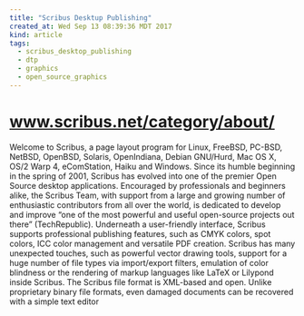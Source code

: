 ```yaml
---
title: "Scribus Desktup Publishing"
created_at: Wed Sep 13 08:39:36 MDT 2017
kind: article
tags:
  - scribus_desktop_publishing
  - dtp
  - graphics
  - open_source_graphics
---
```


<h1>
  <a href="https://www.scribus.net/category/about/" target="_blank">www.scribus.net/category/about/</a>
</h1>

Welcome to Scribus, a page layout program for Linux, FreeBSD, PC-BSD,
NetBSD, OpenBSD, Solaris, OpenIndiana, Debian GNU/Hurd, Mac OS X, OS/2
Warp 4, eComStation, Haiku and Windows. Since its humble beginning in
the spring of 2001, Scribus has evolved into one of the premier Open
Source desktop applications. Encouraged by professionals and beginners
alike, the Scribus Team, with support from a large and growing number of
enthusiastic contributors from all over the world, is dedicated to develop
and improve “one of the most powerful and useful open-source projects
out there” (TechRepublic). Underneath a user-friendly interface,
Scribus supports professional publishing features, such as CMYK colors,
spot colors, ICC color management and versatile PDF creation. Scribus
has many unexpected touches, such as powerful vector drawing tools,
support for a huge number of file types via import/export filters,
emulation of color blindness or the rendering of markup languages like
LaTeX or Lilypond inside Scribus. The Scribus file format is XML-based
and open. Unlike proprietary binary file formats, even damaged documents
can be recovered with a simple text editor

<!--
html boilerplate
<a href="" target="_blank"></a>
<a name=""></a>
<img src="" width="400px">
<ul>
  <li></li>
</ul>
<pre>
</pre>
<pre><code>
</code></pre>
<math xmlns='http://www.w3.org/1998/Math/MathML' display='block'>
</math>
-->
